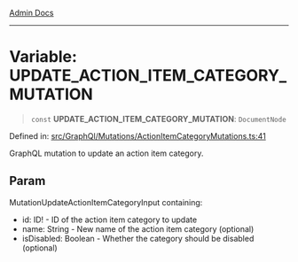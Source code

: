 [Admin Docs](/)

---

# Variable: UPDATE_ACTION_ITEM_CATEGORY_MUTATION

> `const` **UPDATE_ACTION_ITEM_CATEGORY_MUTATION**: `DocumentNode`

Defined in: [src/GraphQl/Mutations/ActionItemCategoryMutations.ts:41](https://github.com/PalisadoesFoundation/talawa-admin/blob/main/src/GraphQl/Mutations/ActionItemCategoryMutations.ts#L41)

GraphQL mutation to update an action item category.

## Param

MutationUpdateActionItemCategoryInput containing:

- id: ID! - ID of the action item category to update
- name: String - New name of the action item category (optional)
- isDisabled: Boolean - Whether the category should be disabled (optional)
